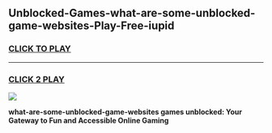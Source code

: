 
## Unblocked-Games-what-are-some-unblocked-game-websites-Play-Free-iupid
<h3>
<a href="https://premium76.site?title=what-are-some-unblocked-game-websites&ref=09A">CLICK TO PLAY</a></h3>
<hr>

<h3>
<a href="https://premium76.site?title=what-are-some-unblocked-game-websites&ref=09A">CLICK 2 PLAY</a>
  
</h3>

<a href="https://premium76.site?title=what-are-some-unblocked-game-websites&ref=09A"><img src="https://clearcache.store/games.png"></a>


**what-are-some-unblocked-game-websites games unblocked: Your Gateway to Fun and Accessible Online Gaming**
